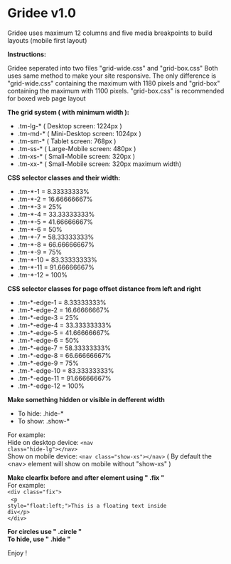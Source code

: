 # Gridee v1.0

Gridee uses maximum 12 columns and five media breakpoints to build layouts (mobile first layout) 

<b>Instructions:</b><br>

Gridee seperated into two files "grid-wide.css" and "grid-box.css"
Both uses same method to make your site responsive. The only difference is "grid-wide.css" containing the maximum with 1180 pixels and "grid-box" containing the maximum with 1100 pixels. "grid-box.css" is recommended for boxed web page layout

<b>The grid system ( with minimum width ):</b><br>

<ul>
<li>.tm-lg-* ( Desktop screen: 1224px )</li>
<li>.tm-md-* ( Mini-Desktop screen: 1024px )</li>
<li>.tm-sm-* ( Tablet screen: 768px )</li>
<li>.tm-ss-* ( Large-Mobile screen: 480px )</li>
<li>.tm-xs-* ( Small-Mobile screen: 320px )</li>
<li>.tm-xx-* ( Small-Mobile screen: 320px maximum width)</li>
</ul>

<b>CSS selector classes and their width:</b><br>

<ul>
<li>.tm-*-1 = 8.33333333%</li>
<li>.tm-*-2 = 16.66666667%</li>
<li>.tm-*-3 = 25%</li>
<li>.tm-*-4 = 33.33333333%</li>
<li>.tm-*-5 = 41.66666667%</li>
<li>.tm-*-6 = 50%</li>
<li>.tm-*-7 = 58.33333333%</li>
<li>.tm-*-8 = 66.66666667%</li>
<li>.tm-*-9 = 75%</li>
<li>.tm-*-10 = 83.33333333%</li>
<li>.tm-*-11 = 91.66666667%</li>
<li>.tm-*-12 = 100%</li>
</ul>

<b>CSS selector classes for page offset distance from left and right</b><br>

<ul>
<li>.tm-*-edge-1 = 8.33333333%</li>
<li>.tm-*-edge-2 = 16.66666667%</li>
<li>.tm-*-edge-3 = 25%</li>
<li>.tm-*-edge-4 = 33.33333333%</li>
<li>.tm-*-edge-5 = 41.66666667%</li>
<li>.tm-*-edge-6 = 50%</li>
<li>.tm-*-edge-7 = 58.33333333%</li>
<li>.tm-*-edge-8 = 66.66666667%</li>
<li>.tm-*-edge-9 = 75%</li>
<li>.tm-*-edge-10 = 83.33333333%</li>
<li>.tm-*-edge-11 = 91.66666667%</li>
<li>.tm-*-edge-12 = 100%</li>
</ul>

<b>Make something hidden or visible in defferent width</b><br>
<ul>
<li>To hide: .hide-*</li>
<li>To show: .show-*</li>
</ul>

For example: <br>
Hide on desktop device: <code>&lt;nav class="hide-lg"&gt;&lt;/nav&gt;</code><br>
Show on mobile device: <code>&lt;nav class="show-xs"&gt;&lt;/nav&gt;</code> ( By default the &lt;nav&gt; element will show on mobile without "show-xs" )

<b>Make clearfix before and after element using " .fix "</b><br>
For example: <br>
    <code>&lt;div class="fix"&gt; </code> <br> 
        &nbsp;&nbsp;<code>&lt;p style="float:left;"&gt;This is a floating text inside div&lt;/p&gt;</code> <br> 
    <code>&lt;/div&gt;</code><br>
    </code>
  
<b>For circles use " .circle "</b><br>
<b>To hide, use "  .hide "</b>

Enjoy !
